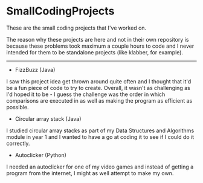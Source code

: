 # SmallCodingProjects

These are the small coding projects that I've worked on.

The reason why these projects are here and not in their own repository is because these problems took maximum a couple hours to code and I never intended for them to be standalone projects (like klabber, for example).

-------------

- FizzBuzz (Java)

I saw this project idea get thrown around quite often and I thought that it'd be a fun piece of code to try to create. Overall, it wasn't as challenging as I'd hoped it to be - I guess the challenge was the order in which comparisons are executed in as well as making the program as efficient as possible.


- Circular array stack (Java)

I studied circular array stacks as part of my Data Structures and Algorithms module in year 1 and I wanted to have a go at coding it to see if I could do it correctly.


- Autoclicker (Python)

I needed an autoclicker for one of my video games and instead of getting a program from the internet, I might as well attempt to make my own.

